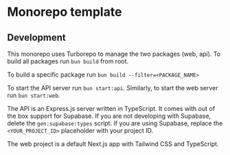 # Monorepo template

## Development

This monorepo uses Turborepo to manage the two packages (web, api).
To build all packages run `bun build` from root.

To build a specific package run `bun build --filter=<PACKAGE_NAME>`

To start the API server run `bun start:api`.
Similarly, to start the web server run `bun start:web`.

The API is an Express.js server written in TypeScript.
It comes with out of the box support for Supabase.
If you are not developing with Supabase, delete the `gen:supabase:types` script.
If you are using Supabase, replace the `<YOUR_PROJECT_ID>` placeholder with your project ID.

The web project is a default Next.js app with Tailwind CSS and TypeScript.
